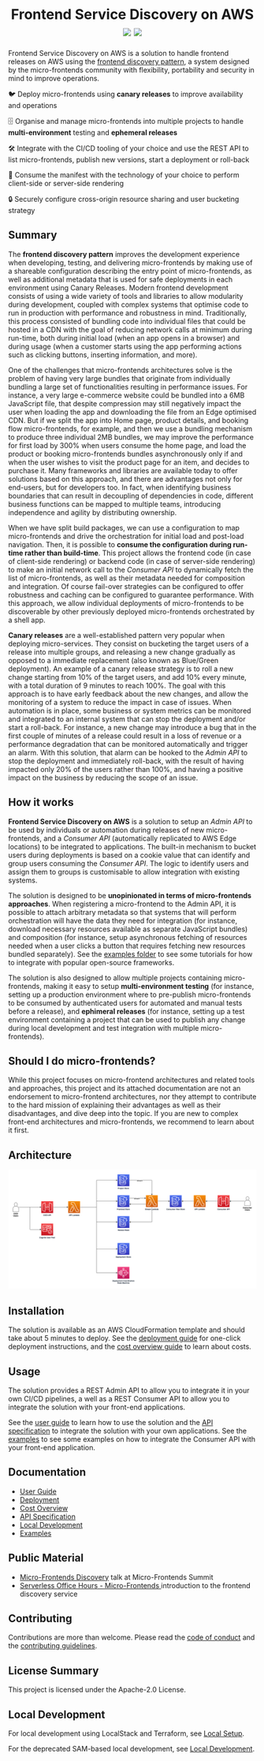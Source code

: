 <h1 align="center">
    Frontend Service Discovery on AWS
    <br>
    <img src="https://img.shields.io/github/v/release/awslabs/frontend-discovery-service?include_prereleases">
    <img src="https://github.com/awslabs/frontend-discovery-service/workflows/Unit%20Tests/badge.svg">
</h1>

Frontend Service Discovery on AWS is a solution to handle frontend releases on AWS using the [frontend discovery pattern](https://github.com/awslabs/frontend-discovery), a system designed by the micro-frontends community with flexibility, portability and security in mind to improve operations.

🐦 Deploy micro-frontends using **canary releases** to improve availability and operations

🗄️ Organise and manage micro-frontends into multiple projects to handle **multi-environment** testing and **ephemeral releases**

🛠️ Integrate with the CI/CD tooling of your choice and use the REST API to list micro-frontends, publish new versions, start a deployment or roll-back

🧰 Consume the manifest with the technology of your choice to perform client-side or server-side rendering

🔒 Securely configure cross-origin resource sharing and user bucketing strategy

## Summary

The **frontend discovery pattern** improves the development experience when developing, testing, and delivering micro-frontends by making use of a shareable configuration describing the entry point of micro-frontends, as well as additional metadata that is used for safe deployments in each environment using Canary Releases.
Modern frontend development consists of using a wide variety of tools and libraries to allow modularity during development, coupled with complex systems that optimise code to run in production with performance and robustness in mind. Traditionally, this process consisted of bundling code into individual files that could be hosted in a CDN with the goal of reducing network calls at minimum during run-time, both during initial load (when an app opens in a browser) and during usage (when a customer starts using the app performing actions such as clicking buttons, inserting information, and more).

One of the challenges that micro-frontends architectures solve is the problem of having very large bundles that originate from individually bundling a large set of functionalities resulting in performance issues. For instance, a very large e-commerce website could be bundled into a 6MB JavaScript file, that despite compression may still negatively impact the user when loading the app and downloading the file from an Edge optimised CDN. But if we split the app into Home page, product details, and booking flow micro-frontends, for example, and then we use a bundling mechanism to produce three individual 2MB bundles, we may improve the performance for first load by 300% when users consume the home page, and load the product or booking micro-frontends bundles asynchronously only if and when the user wishes to visit the product page for an item, and decides to purchase it.
Many frameworks and libraries are available today to offer solutions based on this approach, and there are advantages not only for end-users, but for developers too. In fact, when identifying business boundaries that can result in decoupling of dependencies in code, different business functions can be mapped to multiple teams, introducing independence and agility by distributing ownership.

When we have split build packages, we can use a configuration to map micro-frontends and drive the orchestration for initial load and post-load navigation. Then, it is possible to **consume the configuration during run-time rather than build-time**. This project allows the frontend code (in case of client-side rendering) or backend code (in case of server-side rendering) to make an initial network call to the _Consumer API_ to dynamically fetch the list of micro-frontends, as well as their metadata needed for composition and integration. Of course fail-over strategies can be configured to offer robustness and caching can be configured to guarantee performance. With this approach, we allow individual deployments of micro-frontends to be discoverable by other previously deployed micro-frontends orchestrated by a shell app.

**Canary releases** are a well-established pattern very popular when deploying micro-services. They consist on bucketing the target users of a release into multiple groups, and releasing a new change gradually as opposed to a immediate replacement (also known as Blue/Green deployment). An example of a canary release strategy is to roll a new change starting from 10% of the target users, and add 10% every minute, with a total duration of 9 minutes to reach 100%. The goal with this approach is to have early feedback about the new changes, and allow the monitoring of a system to reduce the impact in case of issues. When automation is in place, some business or system metrics can be monitored and integrated to an internal system that can stop the deployment and/or start a roll-back. For instance, a new change may introduce a bug that in the first couple of minutes of a release could result in a loss of revenue or a performance degradation that can be monitored automatically and trigger an alarm. With this solution, that alarm can be hooked to the _Admin API_ to stop the deployment and immediately roll-back, with the result of having impacted only 20% of the users rather than 100%, and having a positive impact on the business by reducing the scope of an issue.

## How it works

**Frontend Service Discovery on AWS** is a solution to setup an _Admin API_ to be used by individuals or automation during releases of new micro-frontends, and a _Consumer API_ (automatically replicated to AWS Edge locations) to be integrated to applications. The built-in mechanism to bucket users during deployments is based on a cookie value that can identify and group users consuming the _Consumer API_. The logic to identify users and assign them to groups is customisable to allow integration with existing systems.

The solution is designed to be **unopinionated in terms of micro-frontends approaches**. When registering a micro-frontend to the Admin API, it is possible to attach arbitrary metadata so that systems that will perform orchestration will have the data they need for integration (for instance, download necessary resources available as separate JavaScript bundles) and composition (for instance, setup asynchronous fetching of resources needed when a user clicks a button that requires fetching new resources bundled separately). See the [examples folder](./examples) to see some tutorials for how to integrate with popular open-source frameworks.

The solution is also designed to allow multiple projects containing micro-frontends, making it easy to setup **multi-environment testing** (for instance, setting up a production environment where to pre-publish micro-frontends to be consumed by authenticated users for automated and manual tests before a release), and **ephimeral releases** (for instance, setting up a test environment containing a project that can be used to publish any change during local development and test integration with multiple micro-frontends).

## Should I do micro-frontends?

While this project focuses on micro-frontend architectures and related tools and approaches, this project and its attached documentation are not an endorsement to micro-frontend architectures, nor they attempt to contribute to the hard mission of explaining their advantages as well as their disadvantages, and dive deep into the topic. If you are new to complex front-end architectures and micro-frontends, we recommend to learn about it first.

## Architecture

![Architecture Diagram](docs/images/architecture.png)

## Installation

The solution is available as an AWS CloudFormation template and should take
about 5 minutes to deploy. See the
[deployment guide](docs/USER_GUIDE.md#deploying-the-solution) for one-click
deployment instructions, and the [cost overview guide](docs/COST_OVERVIEW.md) to
learn about costs.

## Usage

The solution provides a REST Admin API to allow you to integrate it in your own CI/CD pipelines, a well as a REST Consumer API to allow you to integrate the solution with your front-end applications.

See the [user guide](docs/USER_GUIDE.md) to learn how to use the solution and
the [API specification](docs/API.md) to integrate the solution with your
own applications. See the [examples](examples) to see some examples on how to integrate the Consumer API with your front-end application.

## Documentation

- [User Guide](docs/USER_GUIDE.md)
- [Deployment](docs/USER_GUIDE.md#deploying-the-solution)
- [Cost Overview](docs/COST_OVERVIEW.md)
- [API Specification](docs/API.md)
- [Local Development](docs/LOCAL_DEVELOPMENT.md)
- [Examples](examples/README.md)

## Public Material

- [Micro-Frontends Discovery](https://youtu.be/piKByrn-UNM) talk at Micro-Frontends Summit
- [Serverless Office Hours - Micro-Frontends ](https://www.youtube.com/watch?v=Vm9jlRSlKVQ) introduction to the frontend discovery service

## Contributing

Contributions are more than welcome. Please read the
[code of conduct](CODE_OF_CONDUCT.md) and the
[contributing guidelines](CONTRIBUTING.md).

## License Summary

This project is licensed under the Apache-2.0 License.

## Local Development

For local development using LocalStack and Terraform, see [Local Setup](docs/LOCAL_SETUP.md).

For the deprecated SAM-based local development, see [Local Development](docs/LOCAL_DEVELOPMENT.md).
